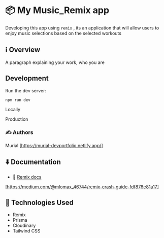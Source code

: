 # 📦 My Music_Remix app

Developing this app using `remix` , its an application that will allow users to enjoy music selections based on the selected workouts 

## ℹ️ Overview

A paragraph explaining your work, who you are


## Development

Run the dev server:

```shellscript
npm run dev
```

Locally 

Production

### ✍️ Authors
Murial [https://murial-devportfolio.netlify.app/]


## ⬇️  Documentation

- 📖 [Remix docs](https://remix.run/docs)

[https://medium.com/@mlomax_46744/remix-crash-guide-fdf876e81a17]

## 💭 Technologies Used 

- Remix
- Prisma 
- Cloudinary
- Tailwind CSS

